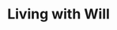 ---
guid: "76A02F40-0D69-4047-9243-7B51341A4CEB"
title: "Living with Will"
description: "In episode 24, we have a special guest Living with Will. We discuss membership NFTs and utility, including how they can be used for gated access on Discord. We also talk about the ability to change NFT metadata, and the potential implications of this. We also address Vitalik's recent tweets about the energy use of blockchain, and compare it to Jared Diamond's book Collapse: How Societies Choose to Fail or Survive."
pubDate: "Tue, 17 May 2022 18:00:00 -0500" # 6pm New York time
itunes-explicit: false
itunes-episode: 24
itunes-episodeType: Full

# More info
youtube-full: https://youtu.be/H3aHOezE768
discussion: https://twitter.com/fulldecent/status/1526707610086526976

# Timeline
timeline:
  - seconds: 0
    title: Intro
  - seconds: 47
    title: Membership NFTs
  - seconds: 301
    title: Will is here
  - seconds: 407
    title: Should metadata be allowed to change?
  - seconds: 862
    title: Okay Bears / Not Okay Bears
  - seconds: 969
    title: Vitalik's contradictions
  - seconds: 1378
    title: Moral relativism
  - seconds: 1774
    title: Our NFT together
  - seconds: 1951
    title: V in the room
  - seconds: 1956
    title: Ethereum 1.0 should be illegal
  - seconds: 1992
    title: Defending the energy use
  - seconds: 2118
    title: We got one life
  - seconds: 2124
    title: Will checking out
  - seconds: 2179
    title: Scope 3 emission reporting
  - seconds: 2227
    title: Upgrading


# File information
enclosure-url: "GET THIS EPISODE DATE AND NUMBER"
enclosure-length: NEED_FINAL_FILE_WITH_METADATA_FOR_THIS
enclosure-type: "audio/x-m4a"
itunes-duration: NEED_FINAL_FILE_WITH_METADATA_FOR_THIS
---